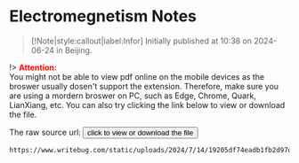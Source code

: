 # Electromegnetism Notes

> [!Note|style:callout|label:Infor]
Initially published at 10:38 on 2024-06-24 in Beijing.


!> **<span style='color:red'>Attention:</span>**<br>
You might not be able to view pdf online on the mobile devices as the broswer usually dosen't support the extension. Therefore, make sure you are using a mordern broswer on PC, such as Edge, Chrome, Quark, LianXiang, etc. You can also try clicking the link below to view or download the file.

<!-- The raw source url: <button onclick="window.open('https://www.writebug.com/git/YiDingg/WB.PDFBank/raw/branch/main/Notes/Electromegnetism Notes_nota_compressed.pdf')" type="button">click to view or download the file</button> -->

The raw source url: <button onclick="window.open('https://www.writebug.com/static/uploads/2024/7/14/19205df74eadb1fb2d97dd603cf358e7.pdf')" type="button">click to view or download the file</button>

```pdf
https://www.writebug.com/static/uploads/2024/7/14/19205df74eadb1fb2d97dd603cf358e7.pdf
```